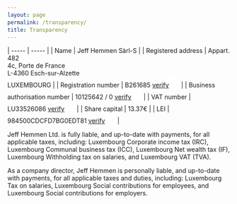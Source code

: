 ```yaml
---
layout: page
permalink: /transparency/
title: Transparency
---
```


| ----- | ----- |
| Name | Jeff Hemmen Sàrl-S |
| Registered address | Appart. 482<br/>4c, Porte de France<br/>L-4360 Esch-sur-Alzette<br/>LUXEMBOURG |
| Registration number | B261685 <a class="verify-link" href="https://www.lbr.lu/mjrcs/jsp/IndexActionNotSecured.action" target="_blank">verify<img class="outgoing-link" src="/assets/icons/external_link.svg"></a> |
| Business authorisation number | 10125642 / 0 <a class="verify-link" href="https://guichet.public.lu/en/outils/autorisations.html" target="_blank">verify<img class="outgoing-link" src="/assets/icons/external_link.svg"></a> |
| VAT number | LU33526086 <a class="verify-link" href="https://ec.europa.eu/taxation_customs/vies/" target="_blank">verify<img class="outgoing-link" src="/assets/icons/external_link.svg"></a> |
| Share capital | 13.37€ |
| LEI | 984500CDCFD7BG0EDT81 <a class="verify-link" href="https://search.gleif.org/#/record/984500CDCFD7BG0EDT81" target="_blank">verify<img class="outgoing-link" src="/assets/icons/external_link.svg"></a> |

Jeff Hemmen Ltd. is fully liable, and up-to-date with payments, for all applicable taxes, including: Luxembourg Corporate income tax (IRC), Luxembourg Communal business tax (ICC), Luxembourg Net wealth tax (IF), Luxembourg Withholding tax on salaries, and Luxembourg VAT (TVA).

As a company director, Jeff Hemmen is personally liable, and up-to-date with payments, for all applicable taxes and duties, including: Luxembourg Tax on salaries, Luxembourg Social contributions for employees, and Luxembourg Social contributions for employers.